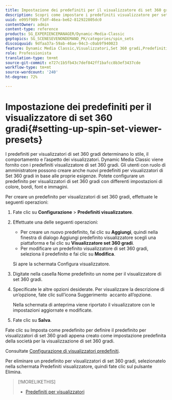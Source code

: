```yaml
---
title: Impostazione dei predefiniti per il visualizzatore di set 360 gradi
description: Scopri come impostare i predefiniti visualizzatore per set 360 gradi.
uuid: e095f989-f3df-46ea-be62-812922805dc0
contentOwner: admin
content-type: reference
products: SG_EXPERIENCEMANAGER/Dynamic-Media-Classic
geptopics: SG_SCENESEVENONDEMAND_PK/categories/spin_sets
discoiquuid: 9dfaa37a-59ab-46ae-94c3-c0ab9f940023
feature: Dynamic Media Classic,Visualizzatori,Set 360 gradi,Predefiniti visualizzatore
role: Professionista
translation-type: tm+mt
source-git-commit: e727c1b5fb43c7def842ff1bafcc8b3ef3437cde
workflow-type: tm+mt
source-wordcount: '240'
ht-degree: 72%

---
```



# Impostazione dei predefiniti per il visualizzatore di set 360 gradi{#setting-up-spin-set-viewer-presets}

I predefiniti per visualizzatori di set 360 gradi determinano lo stile, il comportamento e l’aspetto dei visualizzatori. Dynamic Media Classic viene fornito con i predefiniti visualizzatore di set 360 gradi. Gli utenti con ruolo di amministratore possono creare anche nuovi predefiniti per visualizzatori di Set 360 gradi in base alle proprie esigenze. Potete configurare un predefinito per visualizzatori di set 360 gradi con differenti impostazioni di colore, bordi, font e immagini.

Per creare un predefinito per visualizzatori di set 360 gradi, effettuate le seguenti operazioni:

1. Fate clic su **Configurazione** > **Predefiniti visualizzatore**.
1. Effettuate una delle seguenti operazioni:

   * Per creare un nuovo predefinito, fai clic su **Aggiungi**, quindi nella finestra di dialogo Aggiungi predefinito visualizzatore scegli una piattaforma e fai clic su **Visualizzatore set 360 gradi**.
   * Per modificare un predefinito visualizzatore di set 360 gradi, seleziona il predefinito e fai clic su **Modifica**.

   Si apre la schermata Configura visualizzatore.

1. Digitate nella casella Nome predefinito un nome per il visualizzatore di set 360 gradi.
1. Specificate le altre opzioni desiderate. Per visualizzare la descrizione di un’opzione, fate clic sull’icona Suggerimento  accanto all’opzione.

   Nella schermata di anteprima viene riportato il visualizzatore con le impostazioni aggiornate e modificate.

1. Fate clic su **Salva**.

Fate clic su Imposta come predefinito per definire il predefinito per visualizzatori di set 360 gradi appena creato come impostazione predefinita della società per la visualizzazione di set 360 gradi.

Consultate [Configurazione di visualizzatori predefiniti](application-setup.md#configuring_default_viewers).

Per eliminare un predefinito per visualizzatori di set 360 gradi, selezionatelo nella schermata Predefiniti visualizzatore, quindi fate clic sul pulsante Elimina.

>[!MORELIKETHIS]
>
>* [Predefiniti per visualizzatori](application-setup.md#viewer_presets)

